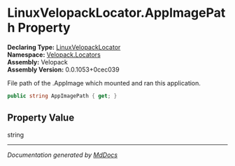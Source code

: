 ﻿<!--  
  <auto-generated>   
    The contents of this file were generated by a tool.  
    Changes to this file may be list if the file is regenerated  
  </auto-generated>   
-->

# LinuxVelopackLocator.AppImagePath Property

**Declaring Type:** [LinuxVelopackLocator](../index.md)  
**Namespace:** [Velopack.Locators](../../index.md)  
**Assembly:** Velopack  
**Assembly Version:** 0.0.1053+0cec039

 File path of the .AppImage which mounted and ran this application. 

```csharp
public string AppImagePath { get; }
```

## Property Value

string

___

*Documentation generated by [MdDocs](https://github.com/ap0llo/mddocs)*
